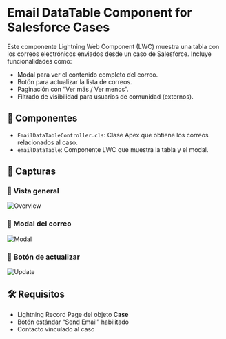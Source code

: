 # Email DataTable Component for Salesforce Cases

Este componente Lightning Web Component (LWC) muestra una tabla con los correos electrónicos enviados desde un caso de Salesforce. Incluye funcionalidades como:

- Modal para ver el contenido completo del correo.
- Botón para actualizar la lista de correos.
- Paginación con “Ver más / Ver menos”.
- Filtrado de visibilidad para usuarios de comunidad (externos).

## 🧩 Componentes

- `EmailDataTableController.cls`: Clase Apex que obtiene los correos relacionados al caso.
- `emailDataTable`: Componente LWC que muestra la tabla y el modal.

## 📸 Capturas

### 📌 Vista general
![Overview](./screenshots/overview.png)

### 💬 Modal del correo
![Modal](./screenshots/modal.png)

### 🔄 Botón de actualizar
![Update](./screenshots/update-button.png)

## 🛠️ Requisitos

- Lightning Record Page del objeto **Case**
- Botón estándar “Send Email” habilitado
- Contacto vinculado al caso


